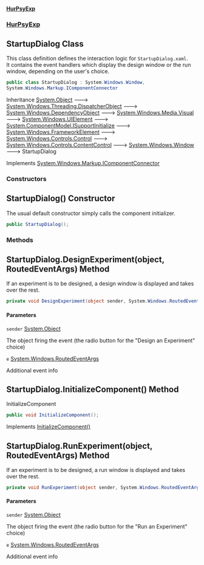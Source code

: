 #### [HurPsyExp](index.md 'index')
### [HurPsyExp](HurPsyExp.md 'HurPsyExp')

## StartupDialog Class

This class definition defines the interaction logic for `StartupDialog.xaml`.  
It contains the event handlers which display the design window or the run window, depending on the user's choice.

```csharp
public class StartupDialog : System.Windows.Window,
System.Windows.Markup.IComponentConnector
```

Inheritance [System.Object](https://docs.microsoft.com/en-us/dotnet/api/System.Object 'System.Object') &#129106; [System.Windows.Threading.DispatcherObject](https://docs.microsoft.com/en-us/dotnet/api/System.Windows.Threading.DispatcherObject 'System.Windows.Threading.DispatcherObject') &#129106; [System.Windows.DependencyObject](https://docs.microsoft.com/en-us/dotnet/api/System.Windows.DependencyObject 'System.Windows.DependencyObject') &#129106; [System.Windows.Media.Visual](https://docs.microsoft.com/en-us/dotnet/api/System.Windows.Media.Visual 'System.Windows.Media.Visual') &#129106; [System.Windows.UIElement](https://docs.microsoft.com/en-us/dotnet/api/System.Windows.UIElement 'System.Windows.UIElement') &#129106; [System.ComponentModel.ISupportInitialize](https://docs.microsoft.com/en-us/dotnet/api/System.ComponentModel.ISupportInitialize 'System.ComponentModel.ISupportInitialize') &#129106; [System.Windows.FrameworkElement](https://docs.microsoft.com/en-us/dotnet/api/System.Windows.FrameworkElement 'System.Windows.FrameworkElement') &#129106; [System.Windows.Controls.Control](https://docs.microsoft.com/en-us/dotnet/api/System.Windows.Controls.Control 'System.Windows.Controls.Control') &#129106; [System.Windows.Controls.ContentControl](https://docs.microsoft.com/en-us/dotnet/api/System.Windows.Controls.ContentControl 'System.Windows.Controls.ContentControl') &#129106; [System.Windows.Window](https://docs.microsoft.com/en-us/dotnet/api/System.Windows.Window 'System.Windows.Window') &#129106; StartupDialog

Implements [System.Windows.Markup.IComponentConnector](https://docs.microsoft.com/en-us/dotnet/api/System.Windows.Markup.IComponentConnector 'System.Windows.Markup.IComponentConnector')
### Constructors

<a name='HurPsyExp.StartupDialog.StartupDialog()'></a>

## StartupDialog() Constructor

The usual default constructor simply calls the component initializer.

```csharp
public StartupDialog();
```
### Methods

<a name='HurPsyExp.StartupDialog.DesignExperiment(object,System.Windows.RoutedEventArgs)'></a>

## StartupDialog.DesignExperiment(object, RoutedEventArgs) Method

If an experiment is to be designed, a design window is displayed and takes over the rest.

```csharp
private void DesignExperiment(object sender, System.Windows.RoutedEventArgs e);
```
#### Parameters

<a name='HurPsyExp.StartupDialog.DesignExperiment(object,System.Windows.RoutedEventArgs).sender'></a>

`sender` [System.Object](https://docs.microsoft.com/en-us/dotnet/api/System.Object 'System.Object')

The object firing the event (the radio button for the "Design an Experiment" choice)

<a name='HurPsyExp.StartupDialog.DesignExperiment(object,System.Windows.RoutedEventArgs).e'></a>

`e` [System.Windows.RoutedEventArgs](https://docs.microsoft.com/en-us/dotnet/api/System.Windows.RoutedEventArgs 'System.Windows.RoutedEventArgs')

Additional event info

<a name='HurPsyExp.StartupDialog.InitializeComponent()'></a>

## StartupDialog.InitializeComponent() Method

InitializeComponent

```csharp
public void InitializeComponent();
```

Implements [InitializeComponent()](https://docs.microsoft.com/en-us/dotnet/api/System.Windows.Markup.IComponentConnector.InitializeComponent 'System.Windows.Markup.IComponentConnector.InitializeComponent')

<a name='HurPsyExp.StartupDialog.RunExperiment(object,System.Windows.RoutedEventArgs)'></a>

## StartupDialog.RunExperiment(object, RoutedEventArgs) Method

If an experiment is to be designed, a run window is displayed and takes over the rest.

```csharp
private void RunExperiment(object sender, System.Windows.RoutedEventArgs e);
```
#### Parameters

<a name='HurPsyExp.StartupDialog.RunExperiment(object,System.Windows.RoutedEventArgs).sender'></a>

`sender` [System.Object](https://docs.microsoft.com/en-us/dotnet/api/System.Object 'System.Object')

The object firing the event (the radio button for the "Run an Experiment" choice)

<a name='HurPsyExp.StartupDialog.RunExperiment(object,System.Windows.RoutedEventArgs).e'></a>

`e` [System.Windows.RoutedEventArgs](https://docs.microsoft.com/en-us/dotnet/api/System.Windows.RoutedEventArgs 'System.Windows.RoutedEventArgs')

Additional event info